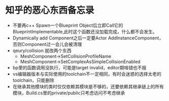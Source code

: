 <!--
 * @author: whitingyan
 * @LastEditors: whitingyan
 * @Copyright: 2021 Tencent Inc. All rights reserved.
 * @Date: 2024-10-22 20:59:28
 * @LastEditTime: 2024-10-24 22:26:06
-->
# 知乎的恶心东西备忘录
- 不要再c++ Spawn一个Blueprint Object后立即Call它的BlueprintImplementable,此时这个函数还没加载完成，什么都不会发生。
- Dynamically add Component之后一定要Actor AddInstanceComponent，否则Component过一会儿会被清理
- qeury/collision 就改两个东西
  - MeshComponent->SetCollisionProfileName
  - MeshComponent->SetComplexAsSimpleCollisionEnabled
- bp里的函数调用没执行，可能是target invalid，editor期啥错也不报
- vs编辑器版本与实际使用的toolchain不一定相同，有时会迷惑的选择太老的toolchain，只能删除
- 在继承其他模块的类时仅仅依赖其模块是不够的，还要依赖其继承链上的所有模块，Build.cs里的private/public只考虑访问不考虑继承